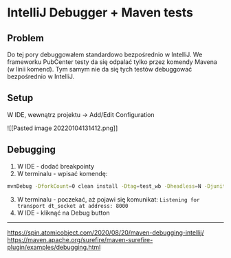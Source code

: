 # IntelliJ Debugger + Maven tests

## Problem

Do tej pory debuggowałem standardowo bezpośrednio w IntelliJ.
We frameworku PubCenter testy da się odpalać tylko przez komendy Mavena (w linii komend). Tym samym nie da się tych testów debuggować bezpośrednio w IntelliJ.

## Setup

W IDE, wewnątrz projektu -> Add/Edit Configuration

![[Pasted image 20220104131412.png]]

## Debugging

1. W IDE - dodać breakpointy
2. W terminalu -  wpisać komendę:
```bash
mvnDebug -DforkCount=0 clean install -Dtag=test_wb -Dheadless=N -Djunit.jupiter.execution.parallel.config.fixed.parallelism=1
```
3. W terminalu - poczekać, aż pojawi się komunikat:
`Listening for transport dt_socket at address: 8000`
4. W IDE - kliknąć na Debug button

---
https://spin.atomicobject.com/2020/08/20/maven-debugging-intellij/
https://maven.apache.org/surefire/maven-surefire-plugin/examples/debugging.html
